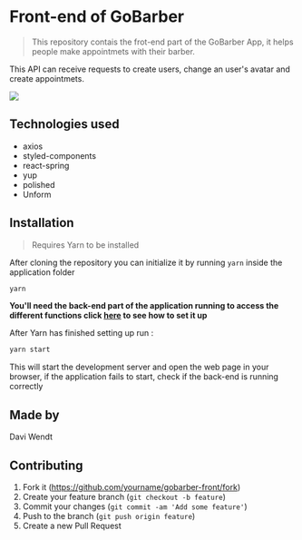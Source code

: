 # Front-end of GoBarber
> This repository contais the frot-end part of the GoBarber App, it helps people make appointmets with their barber.



This API can receive requests to create users, change an user's avatar and create appointmets.

![](header.png)

## Technologies used

* axios
* styled-components
* react-spring
* yup
* polished
* Unform


## Installation
> Requires Yarn to be installed

After cloning the repository you can initialize it by running ```yarn``` inside the application folder

```sh
yarn
```
**You'll need the back-end part of the application running to access the different functions click [here](https://github.com/WDavi/gobarber-backend) to see how to set it up**


After Yarn has finished setting up run :
```sh
yarn start
```

This will start the development server and open the web page in your browser, if the application fails to start, check if
the back-end is running correctly


## Made by

Davi Wendt


## Contributing

1. Fork it (<https://github.com/yourname/gobarber-front/fork>)
2. Create your feature branch (`git checkout -b feature`)
3. Commit your changes (`git commit -am 'Add some feature'`)
4. Push to the branch (`git push origin feature`)
5. Create a new Pull Request

<!-- Markdown link & img dfn's -->

[travis-image]: https://img.shields.io/travis/dbader/node-datadog-metrics/master.svg?style=flat-square
[travis-url]: https://travis-ci.org/dbader/node-datadog-metrics
